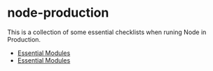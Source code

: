 # node-production
This is a collection of some essential checklists when runing Node in Production.

- [Essential Modules](essential-modules.md)
- [Essential Modules](essential-services.md)
